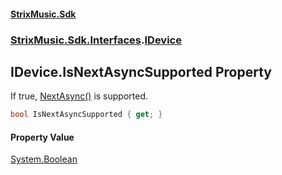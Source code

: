 #### [StrixMusic.Sdk](./index.md 'index')
### [StrixMusic.Sdk.Interfaces](./StrixMusic-Sdk-Interfaces.md 'StrixMusic.Sdk.Interfaces').[IDevice](./StrixMusic-Sdk-Interfaces-IDevice.md 'StrixMusic.Sdk.Interfaces.IDevice')
## IDevice.IsNextAsyncSupported Property
If true, [NextAsync()](./StrixMusic-Sdk-Interfaces-IDevice-NextAsync().md 'StrixMusic.Sdk.Interfaces.IDevice.NextAsync()') is supported.  
```csharp
bool IsNextAsyncSupported { get; }
```
#### Property Value
[System.Boolean](https://docs.microsoft.com/en-us/dotnet/api/System.Boolean 'System.Boolean')  
